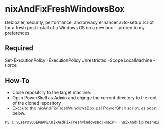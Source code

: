 # nixAndFixFreshWindowsBox
Debloater, security, performance, and privacy enhancer auto-setup script for a fresh post install of a Windows OS on a new box - tailored to my preferences.

## Required
Set-ExecutionPolicy -ExecutionPolicy Unrestricted -Scope LocalMachine -Force

## How-To
- Clone repository to the target machine.
- Open PowerShell as Admin and change the current directory to the root of the cloned repository.
- Execute the nixAndFixFreshWindowsBox.ps1 PowerShell script, as seen below.

```PowerShell
PS C:\Users\USERNAME\nixAndFixFreshWindowsBox-main> .\nixAndFixFreshWindowsBox.ps1
```
